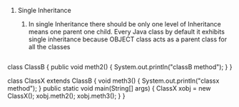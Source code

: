 
1. Single Inheritance
	1. In single Inheritance there should be only one level of Inheritance means one parent one child. Every Java class by default it exhibits single inheritance because OBJECT class acts as a parent class for all the classes



	 ```java 
class ClassB {
    public void meth2() {
        System.out.println("classB method");
    }
}

class ClassX extends ClassB {
    void meth3() {
        System.out.println("classx method");
    }
    public static void main(String[] args) {
        ClassX xobj = new ClassX();
        xobj.meth2();
        xobj.meth3();
    }
}
```